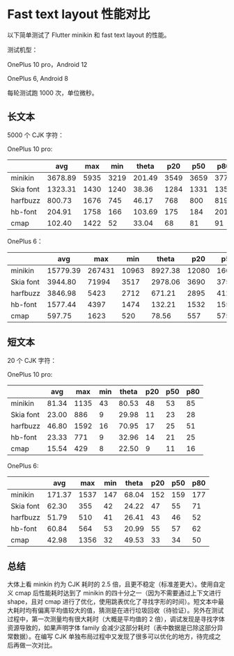 # Fast text layout 性能对比

以下简单测试了 Flutter minikin 和 fast text layout 的性能。

测试机型：

OnePlus 10 pro，Android 12

OnePlus 6, Android 8

每轮测试跑 1000 次，单位微秒。

## 长文本

5000 个 CJK 字符：

OnePlus 10 pro:

| |avg |max |min|theta|p20|p50|p80|
|-|-|-|-|-|-|-|-|
|minikin|3678.89|5935|3219|201.49|3549|3659|3776|
|Skia font|1323.31|1430|1240|38.36|1284|1331|1356|
|harfbuzz|800.73|1676|745|46.17|768|800|819|
|hb-font|204.91|1758|166|103.69|175|184|201|
|cmap|102.40|1422|52|33.04|68|81|91|

OnePlus 6：

||avg|max|min|theta|p20|p50|p80|
|-|-|-|-|-|-|-|-|
|minikin|15779.39|267431|10963|8927.38|12080|16096|17311|
|Skia font|3944.80|71994|3517|2978.06|3690|3757|3834|
|harfbuzz|3846.98|5423|2712|671.21|2895|4125|4367|
|hb-font|1577.44|4397|1474|132.21|1532|1556|1600|
|cmap|597.75|1623|520|78.56|557|575|617|

## 短文本

20 个 CJK 字符：

OnePlus 10 pro:

||avg|max|min|theta|p20|p50|p80|
|-|-|-|-|-|-|-|-|
|minikin|81.34|1135|43|80.53|48|53|85|
|Skia font|23.00|886|9|29.98|11|23|28|
|harfbuzz|46.80|1592|16|70.95|17|25|51|
|hb-font|23.33|771|9|32.96|14|21|25|
|cmap|15.54|429|8|22.50|9|11|16|

OnePlus 6:

||avg|max|min|theta|p20|p50|p80|
|-|-|-|-|-|-|-|-|
|minikin|171.37|1537|147|68.04|152|159|177|
|Skia font|62.30|355|42|24.22|47|55|71|
|harfbuzz|51.79|510|41|26.41|43|46|52|
|hb-font|60.84|564|53|20.99|55|57|62|
|cmap|42.98|1356|32|49.53|33|34|50|

## 总结

大体上看 minkin 约为 CJK 耗时的 2.5 倍，且更不稳定（标准差更大）。使用自定义 cmap 后性能耗时达到了 minikin 的四十分之一（因为不需要通过上下文进行 shape，且对 cmap 进行了优化，使用跳表优化了寻找字形的时间）。短文本中最大耗时均有偏离平均值较大的值，猜测是在进行垃圾回收（待验证）。另外在测试过程中，第一次测量均有很大耗时（大概是平均值的 2 倍），调试发现是寻找字体资源导致的，如果声明字体 family 会减少这部分耗时（表中数据是已除这部分异常数据）。在编写 CJK 单独布局过程中又发现了很多可以优化的地方，待完成之后再做一次对比。
